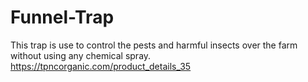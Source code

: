 # Funnel-Trap
This trap is use to control the pests and harmful insects over the farm without using any chemical spray.
https://tpncorganic.com/product_details_35

